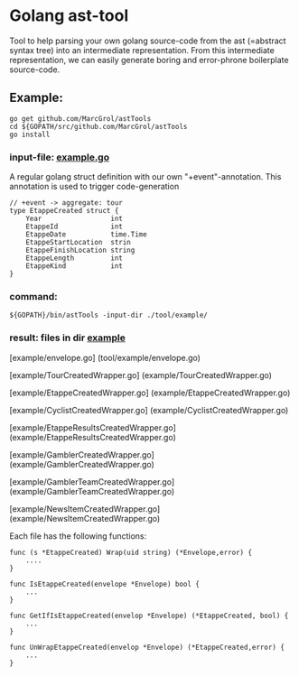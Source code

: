 # Golang ast-tool

Tool to help parsing your own golang source-code from the ast (=abstract syntax tree) into an intermediate representation.
From this intermediate representation, we can easily generate boring and error-phrone boilerplate source-code.

## Example:
    go get github.com/MarcGrol/astTools
    cd ${GOPATH/src/github.com/MarcGrol/astTools
    go install

### input-file: [example.go](./example/example.go)
A regular golang struct definition with our own "+event"-annotation. 
This annotation is used to trigger code-generation

    // +event -> aggregate: tour
    type EtappeCreated struct {
	    Year                 int
	    EtappeId             int
	    EtappeDate           time.Time
	    EtappeStartLocation  strin
	    EtappeFinishLocation string
	    EtappeLength         int
	    EtappeKind           int
    }

### command:
    ${GOPATH}/bin/astTools -input-dir ./tool/example/


### result: files in dir [example](example/)
[example/envelope.go]  (tool/example/envelope.go)

[example/TourCreatedWrapper.go]  (example/TourCreatedWrapper.go)

[example/EtappeCreatedWrapper.go] (example/EtappeCreatedWrapper.go)

[example/CyclistCreatedWrapper.go] (example/CyclistCreatedWrapper.go)

[example/EtappeResultsCreatedWrapper.go] (example/EtappeResultsCreatedWrapper.go) 

[example/GamblerCreatedWrapper.go]  (example/GamblerCreatedWrapper.go)

[example/GamblerTeamCreatedWrapper.go]  (example/GamblerTeamCreatedWrapper.go)

[example/NewsItemCreatedWrapper.go]  (example/NewsItemCreatedWrapper.go)

Each file has the following functions:

    func (s *EtappeCreated) Wrap(uid string) (*Envelope,error) {
        ....
    }
    
    func IsEtappeCreated(envelope *Envelope) bool {
        ...
    }

    func GetIfIsEtappeCreated(envelop *Envelope) (*EtappeCreated, bool) {
        ...
    }

    func UnWrapEtappeCreated(envelop *Envelope) (*EtappeCreated,error) {
        ...
    }    
    
